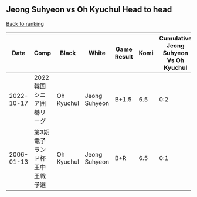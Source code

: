 ## Jeong Suhyeon vs Oh Kyuchul Head to head

[Back to ranking](../../index.md)




| **Date** | **Comp** | **Black** | **White** | **Game Result** | **Komi** | **Cumulative Jeong Suhyeon Vs Oh Kyuchul** | **Jeong Suhyeon Streak** | **Oh Kyuchul Streak** | 
| --- | --- | --- | --- | --- | --- | --- | --- | --- |
| 2022-10-17 | 2022韓国シニア囲碁リーグ | Oh Kyuchul | Jeong Suhyeon | B+1.5 | 6.5 | 0:2 | 0 | 2 | 
| 2006-01-13 | 第3期電子ランド杯王中王戦予選 | Oh Kyuchul | Jeong Suhyeon | B+R | 6.5 | 0:1 | 0 | 1 |




